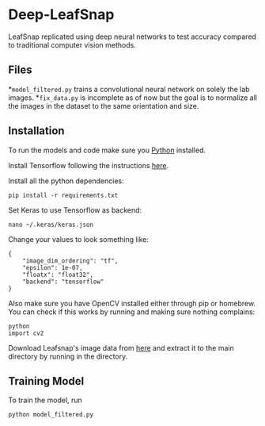 # Deep-LeafSnap
LeafSnap replicated using deep neural networks to test accuracy compared to traditional computer vision methods.

## Files
*`model_filtered.py` trains a convolutional neural network on solely the lab images.
*`fix_data.py` is incomplete as of now but the goal is to normalize all the images in the dataset to the same orientation and size.

## Installation
To run the models and code make sure you [Python](https://www.python.org/downloads/) installed. 

Install Tensorflow following the instructions [here](https://www.tensorflow.org/install/).

Install all the python dependencies:
```
pip install -r requirements.txt
```
Set Keras to use Tensorflow as backend:
```
nano ~/.keras/keras.json
```
Change your values to look something like:
```
{
    "image_dim_ordering": "tf", 
    "epsilon": 1e-07, 
    "floatx": "float32", 
    "backend": "tensorflow"
}
```
Also make sure you have OpenCV installed either through pip or homebrew. You can check if this works by running and making sure nothing complains:
```
python
import cv2
```
Download Leafsnap's image data from [here](http://leafsnap.com/dataset/) and extract it to the main directory by running in the directory.

## Training Model
To train the model, run
```
python model_filtered.py
```
